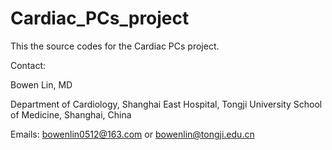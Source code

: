 # Cardiac_PCs_project
This the source codes for the Cardiac PCs project.


Contact: 

Bowen Lin, MD

Department of Cardiology, Shanghai East Hospital, Tongji University School of Medicine, Shanghai, China

Emails: bowenlin0512@163.com or bowenlin@tongji.edu.cn

